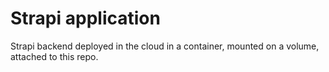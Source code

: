# Strapi application

Strapi backend deployed in the cloud in a container, mounted on a volume, attached to this repo.

